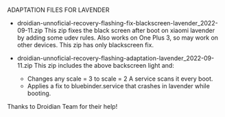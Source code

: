 ADAPTATION FILES FOR LAVENDER


- droidian-unnoficial-recovery-flashing-fix-blackscreen-lavender_2022-09-11.zip
  This zip fixes the black screen after boot on xiaomi lavender by adding some udev rules.
  Also works on One Plus 3, so may work on other devices.
  This zip has only blackscreen fix.

- droidian-unnoficial-recovery-flashing-adaptation-lavender_2022-09-11.zip
  This zip includes the above  backscreen light and:
  - Changes any scale = 3 to scale = 2
    A service scans it every boot.
  - Applies a fix to bluebinder.service that crashes in lavender while booting.

Thanks to Droidian Team for their help!
